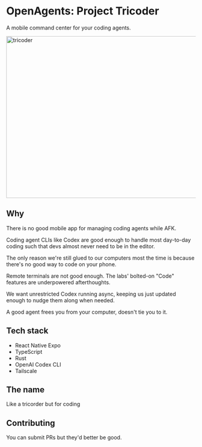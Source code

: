 # OpenAgents: Project Tricoder

A mobile command center for your coding agents.

<img width="600" height="431" alt="tricoder" src="https://github.com/user-attachments/assets/a125680d-0c3e-4703-83ac-510385b43e3e" />

## Why

There is no good mobile app for managing coding agents while AFK.

Coding agent CLIs like Codex are good enough to handle most day-to-day coding such that devs almost never need to be in the editor.

The only reason we're still glued to our computers most the time is because there's no good way to code on your phone.

Remote terminals are not good enough. The labs' bolted-on "Code" features are underpowered afterthoughts.

We want unrestricted Codex running async, keeping us just updated enough to nudge them along when needed.

A good agent frees you from your computer, doesn't tie you to it.

## Tech stack

- React Native Expo
- TypeScript
- Rust
- OpenAI Codex CLI
- Tailscale

## The name

Like a tricorder but for coding

## Contributing

You can submit PRs but they'd better be good.
